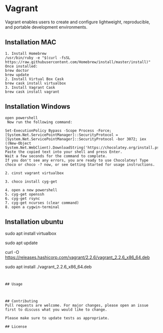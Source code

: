 # Vagrant

Vagrant enables users to create and configure lightweight, reproducible, and portable development environments.

## Installation MAC
```
1. Install Homebrew
/usr/bin/ruby -e "$(curl -fsSL https://raw.githubusercontent.com/Homebrew/install/master/install)"
Once installed:
brew doctor
brew update
2. Install Virtual Box Cask
brew cask install virtualbox
3. Install Vagrant Cask
brew cask install vagrant
```

## Installation Windows
```
open powershell 
 Now run the following command:

Set-ExecutionPolicy Bypass -Scope Process -Force; [System.Net.ServicePointManager]::SecurityProtocol = [System.Net.ServicePointManager]::SecurityProtocol -bor 3072; iex ((New-Object System.Net.WebClient).DownloadString('https://chocolatey.org/install.ps1'))
Paste the copied text into your shell and press Enter.
Wait a few seconds for the command to complete.
If you don't see any errors, you are ready to use Chocolatey! Type choco or choco -? now, or see Getting Started for usage instructions.

2. cinst vagrant virtualbox

3. choco install cyg-get

4. open a new powershell
5. cyg-get openssh
6. cyg-get rsync
7. cyg-get ncurses (clear command)
8. open a cygwin-terminal

```
## Installation ubuntu

sudo apt install virtualbox

sudo apt update

curl -O https://releases.hashicorp.com/vagrant/2.2.6/vagrant_2.2.6_x86_64.deb

sudo apt install ./vagrant_2.2.6_x86_64.deb

```


## Usage



## Contributing
Pull requests are welcome. For major changes, please open an issue first to discuss what you would like to change.

Please make sure to update tests as appropriate.

## License
